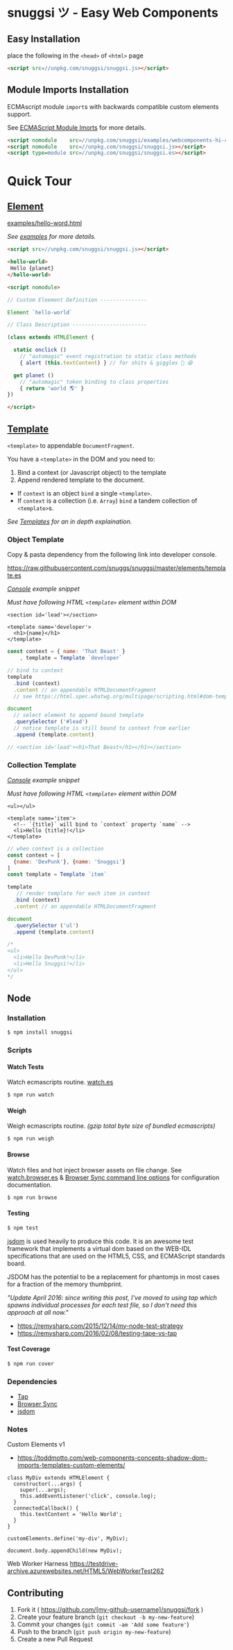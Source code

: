 # snuggsi ツ - Easy Web Components

## Easy Installation
place the following in the `<head>` of `<html>` page
```html
<script src=//unpkg.com/snuggsi/snuggsi.js></script>
```

## Module Imports Installation
ECMAscript module `import`s with backwards compatible custom elements support.

See [ECMAScript Module Imorts](https://github.com/devpunks/snuggsi/wiki/ECMAScript)
for more details.

```html
<script nomodule    src=//unpkg.com/snuggsi/examples/webcomponents-hi-ce.js></script>
<script nomodule    src=//unpkg.com/snuggsi/snuggsi.js></script>
<script type=module src=//unpkg.com/snuggsi/snuggsi.es></script>
```

# Quick Tour

## [Element](/elements/element.es)
[examples/hello-word.html](/examples/hello-world.html)

_See [examples](/examples) for more details._


``` html
<script src=//unpkg.com/snuggsi/snuggsi.js></script>

<hello-world>
 Hello {planet}
</hello-world>

<script nomodule>

// Custom Eleement Definition ---------------

Element `hello-world`

// Class Description ------------------------

(class extends HTMLElement {

  static onclick ()
    // "automagic" event registration to static class methods
    { alert (this.textContent) } // for shits & giggles 💩 😆

  get planet ()
    // "automagic" token binding to class properties
    { return 'world 🌎' }
})

</script>
```

## [Template](/elements/template.es)

`<template>` to appendable `DocumentFragment`.

You have a `<template>` in the DOM and you need to:

1. Bind a context (or Javascript object) to the template
2. Append rendered template to the document.
  - If `context` is an object `bind` a single `<template>`.
  - If `context` is a collection (i.e. `Array`) `bind` a tandem collection of `<template>`s.

_See [Templates](https://github.com/snuggs/snuggsi#templates) for an in depth explaination._

### Object Template
Copy & pasta dependency from the following link into developer console.

https://raw.githubusercontent.com/snuggs/snuggsi/master/elements/template.es

_[Console](https://developer.chrome.com/devtools#console) example snippet_

_Must have following HTML `<template>` element within DOM_

```HTML5
<section id='lead'></section>

<template name='developer'>
  <h1>{name}</h1>
</template>
```

```Javascript
const context = { name: 'That Beast' }
    , template = Template `developer`

// bind to context
template
  .bind (context)
  .content // an appendable HTMLDocumentFragment
  // see https://html.spec.whatwg.org/multipage/scripting.html#dom-template-content

document
  // select element to append bound template
  .querySelector ('#lead')
  // notice template is still bound to context from earlier
  .append (template.content)

// <section id='lead'><h1>That Beast</h1></h1></section>
```


### Collection Template
_[Console](https://developer.chrome.com/devtools#console) example snippet_

_Must have following HTML `<template>` element within DOM_
```HTML5
<ul></ul>

<template name='item'>
  <!-- `{title}` will bind to `context` property `name` -->
  <li>Hello {title}!</li>
</template>
```

```Javascript
// when context is a collection
const context = [
  {name: 'DevPunk'}, {name: 'Snuggsi'}
]
const template = Template `item`

template
   // render template for each item in context
  .bind (context)
  .content // an appendable HTMLDocumentFragment

document
  .querySelector ('ul')
  .append (template.content)

/*
<ul>
  <li>Hello DevPunk!</li>
  <li>Hello Snuggsi!</li>
</ul>
*/
```

## Node
### Installation
```bash
$ npm install snuggsi
```

### Scripts
#### Watch Tests
Watch ecmascripts routine. [watch.es](watch.es)
```bash
$ npm run watch
```
#### Weigh
Weigh ecmascripts routine.
_(gzip total byte size of bundled ecmascripts)_
```bash
$ npm run weigh
```

#### Browse
Watch files and hot inject browser assets on file change.
See [watch.browser.es](watch.browser.es)
& [Browser Sync command line options](https://www.browsersync.io/docs/options) for configuration documentation.
```bash
$ npm run browse
```

#### Testing

```bash
$ npm test
```

[jsdom](https://github.com/tmpvar/jsdom) is used heavily to produce this code.
It is an awesome test framework that implements a virtual dom based on the
WEB-IDL specifications that are used on the HTML5, CSS, and ECMAScript standards board.

JSDOM has the potential to be a replacement for phantomjs in most cases for a fraction of the memory thumbprint.

_"Update April 2016: since writing this post, I've moved to using tap which spawns individual processes for each test file, so I don't need this approach at all now."_

  - https://remysharp.com/2015/12/14/my-node-test-strategy
  - https://remysharp.com/2016/02/08/testing-tape-vs-tap

#### Test Coverage
```bash
$ npm run cover
```

### Dependencies
  - [Tap](https://github.com/tapjs/node-tap)
  - [Browser Sync](https://browsersync.io/)
  - [jsdom](https://github.com/tmpvar/jsdom)

### Notes
Custom Elements v1
- https://toddmotto.com/web-components-concepts-shadow-dom-imports-templates-custom-elements/

```
class MyDiv extends HTMLElement {
  constructor(...args) {
    super(...args);
    this.addEventListener('click', console.log);
  }
  connectedCallback() {
    this.textContent = 'Hello World';
  }
}

customElements.define('my-div', MyDiv);

document.body.appendChild(new MyDiv);
```

Web Worker Harness
https://testdrive-archive.azurewebsites.net/HTML5/WebWorkerTest262


## Contributing

1. Fork it ( https://github.com/[my-github-username]/snuggsi/fork )
2. Create your feature branch (`git checkout -b my-new-feature`)
3. Commit your changes (`git commit -am 'Add some feature'`)
4. Push to the branch (`git push origin my-new-feature`)
5. Create a new Pull Request
